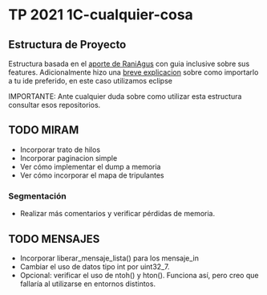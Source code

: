 # TP 2021 1C-cualquier-cosa

## Estructura de Proyecto
Estructura basada en el [aporte de RaniAgus](https://github.com/RaniAgus/utnso-project) con guia inclusive sobre sus features.
Adicionalmente hizo una [breve explicacion](https://github.com/RaniAgus/utnso-project/wiki/Eclipse) sobre como importarlo a tu ide preferido, en este caso utilizamos eclipse 

IMPORTANTE: Ante cualquier duda sobre como utilizar esta estructura consultar esos repositorios.

## TODO MIRAM
- Incorporar trato de hilos
- Incorporar paginacion simple
- Ver cómo implementar el dump a memoria
- Ver cómo incorporar el mapa de tripulantes
### Segmentación
- Realizar más comentarios y verificar pérdidas de memoria.

## TODO MENSAJES
- Incorporar liberar_mensaje_lista() para los mensaje_in
- Cambiar el uso de datos tipo int por uint32_7.
- Opcional: verificar el uso de ntoh() y hton(). Funciona así, pero creo que fallaría al utilizarse en entornos distintos.
